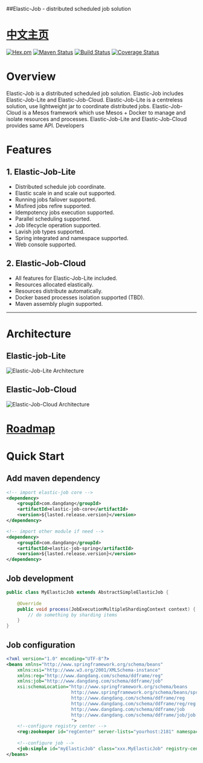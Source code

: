 ##Elastic-Job - distributed scheduled job solution

# [中文主页](README_cn.md)

[![Hex.pm](http://dangdangdotcom.github.io/elastic-job/img/license.svg)](http://www.apache.org/licenses/LICENSE-2.0.html)
[![Maven Status](https://maven-badges.herokuapp.com/maven-central/com.dangdang/elastic-job/badge.svg)](https://maven-badges.herokuapp.com/maven-central/com.dangdang/elastic-job)
[![Build Status](https://secure.travis-ci.org/dangdangdotcom/elastic-job.png?branch=master)](https://travis-ci.org/dangdangdotcom/elastic-job)
[![Coverage Status](https://coveralls.io/repos/dangdangdotcom/elastic-job/badge.svg?branch=master&service=github)](https://coveralls.io/github/dangdangdotcom/elastic-job?branch=master)

# Overview

Elastic-Job is a distributed scheduled job solution. Elastic-Job includes Elastic-Job-Lite and Elastic-Job-Cloud. 
Elastic-Job-Lite is a centreless solution, use lightweight jar to coordinate distributed jobs. Elastic-Job-Cloud is a Mesos framework which use Mesos + Docker to manage and isolate resources and processes.
Elastic-Job-Lite and Elastic-Job-Cloud provides same API. Developers  

# Features

## 1. Elastic-Job-Lite

* Distributed schedule job coordinate.
* Elastic scale in and scale out supported.
* Running jobs failover supported.
* Misfired jobs refire supported.
* Idempotency jobs execution supported.
* Parallel scheduling supported.
* Job lifecycle operation supported.
* Lavish job types supported.
* Spring integrated and namespace supported.
* Web console supported.

## 2. Elastic-Job-Cloud
* All features for Elastic-Job-Lite included.
* Resources allocated elastically.
* Resources distribute automatically.
* Docker based processes isolation supported (TBD).
* Maven assembly plugin supported.

***

# Architecture

## Elastic-job-Lite

![Elastic-Job-Lite Architecture](http://dangdangdotcom.github.io/elastic-job/img/architecture_lite_en.png)

## Elastic-Job-Cloud

![Elastic-Job-Cloud Architecture](http://dangdangdotcom.github.io/elastic-job/img/architecture_cloud_en.png)

# [Roadmap](ROADMAP.md)

# Quick Start

## Add maven dependency

```xml
<!-- import elastic-job core -->
<dependency>
    <groupId>com.dangdang</groupId>
    <artifactId>elastic-job-core</artifactId>
    <version>${lasted.release.version}</version>
</dependency>

<!-- import other module if need -->
<dependency>
    <groupId>com.dangdang</groupId>
    <artifactId>elastic-job-spring</artifactId>
    <version>${lasted.release.version}</version>
</dependency>
```
## Job development

```java
public class MyElasticJob extends AbstractSimpleElasticJob {
    
    @Override
    public void process(JobExecutionMultipleShardingContext context) {
        // do something by sharding items
    }
}
```

## Job configuration

```xml
<?xml version="1.0" encoding="UTF-8"?>
<beans xmlns="http://www.springframework.org/schema/beans"
    xmlns:xsi="http://www.w3.org/2001/XMLSchema-instance"
    xmlns:reg="http://www.dangdang.com/schema/ddframe/reg"
    xmlns:job="http://www.dangdang.com/schema/ddframe/job"
    xsi:schemaLocation="http://www.springframework.org/schema/beans
                        http://www.springframework.org/schema/beans/spring-beans.xsd
                        http://www.dangdang.com/schema/ddframe/reg
                        http://www.dangdang.com/schema/ddframe/reg/reg.xsd
                        http://www.dangdang.com/schema/ddframe/job
                        http://www.dangdang.com/schema/ddframe/job/job.xsd
                        ">
    <!--configure registry center -->
    <reg:zookeeper id="regCenter" server-lists="yourhost:2181" namespace="dd-job" base-sleep-time-milliseconds="1000" max-sleep-time-milliseconds="3000" max-retries="3" />
    
    <!--configure job -->
    <job:simple id="myElasticJob" class="xxx.MyElasticJob" registry-center-ref="regCenter" cron="0/10 * * * * ?"   sharding-total-count="3" sharding-item-parameters="0=A,1=B,2=C" />
</beans>
```
